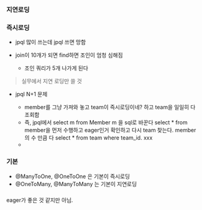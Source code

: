 ### 지연로딩







### 즉시로딩

- jpql 많이 쓰는데 jpql 쓰면 망함 

- join이 10개가 되면 find하면 조인이 엄청 심해짐  
  - 조인 쿼리가 5개 나가게 된다  

> 실무에서 지연 로딩만 쓸 것 

- jpql N+1 문제

  - member를 그냥 가져와 놓고 team이 즉시로딩이네?  하고 team을 일일히 다 조회함 
  - 즉, jpql에서 select m from Member m 을 sql로 바꾼다 select * from member을 먼저 수행하고 eager인거 확인하고 다시 team 찾는다. member의 수 만큼 다 select * from team where team_id. xxx 
  - 

  

### 기본

- @ManyToOne, @OneToOne 은 기본이 즉시로딩
- @OneToMany, @ManyToMany 는 기본이 지연로딩 



### 









eager가 좋은 것 같지만 아님.




